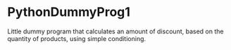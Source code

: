 # PythonDummyProg1
Little dummy program that calculates an amount of discount, based on the quantity of products, using simple conditioning. 
